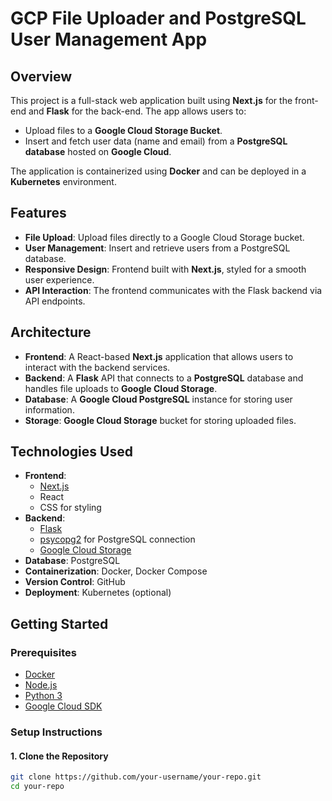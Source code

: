 # GCP File Uploader and PostgreSQL User Management App

## Overview

This project is a full-stack web application built using **Next.js** for the front-end and **Flask** for the back-end. The app allows users to:
- Upload files to a **Google Cloud Storage Bucket**.
- Insert and fetch user data (name and email) from a **PostgreSQL database** hosted on **Google Cloud**.

The application is containerized using **Docker** and can be deployed in a **Kubernetes** environment.

## Features

- **File Upload**: Upload files directly to a Google Cloud Storage bucket.
- **User Management**: Insert and retrieve users from a PostgreSQL database.
- **Responsive Design**: Frontend built with **Next.js**, styled for a smooth user experience.
- **API Interaction**: The frontend communicates with the Flask backend via API endpoints.

## Architecture

- **Frontend**: A React-based **Next.js** application that allows users to interact with the backend services.
- **Backend**: A **Flask** API that connects to a **PostgreSQL** database and handles file uploads to **Google Cloud Storage**.
- **Database**: A **Google Cloud PostgreSQL** instance for storing user information.
- **Storage**: **Google Cloud Storage** bucket for storing uploaded files.

## Technologies Used

- **Frontend**: 
  - [Next.js](https://nextjs.org/)
  - React
  - CSS for styling
- **Backend**:
  - [Flask](https://flask.palletsprojects.com/)
  - [psycopg2](https://pypi.org/project/psycopg2/) for PostgreSQL connection
  - [Google Cloud Storage](https://cloud.google.com/storage)
- **Database**: PostgreSQL
- **Containerization**: Docker, Docker Compose
- **Version Control**: GitHub
- **Deployment**: Kubernetes (optional)

## Getting Started

### Prerequisites

- [Docker](https://www.docker.com/get-started)
- [Node.js](https://nodejs.org/en/)
- [Python 3](https://www.python.org/)
- [Google Cloud SDK](https://cloud.google.com/sdk)

### Setup Instructions

#### 1. Clone the Repository
```bash
git clone https://github.com/your-username/your-repo.git
cd your-repo
